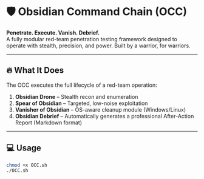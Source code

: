 # 🛡️ Obsidian Command Chain (OCC)

**Penetrate. Execute. Vanish. Debrief.**  
A fully modular red-team penetration testing framework designed to operate with stealth, precision, and power. Built by a warrior, for warriors.

---

## 🔥 What It Does

The OCC executes the full lifecycle of a red-team operation:
1. **Obsidian Drone** – Stealth recon and enumeration
2. **Spear of Obsidian** – Targeted, low-noise exploitation
3. **Vanisher of Obsidian** – OS-aware cleanup module (Windows/Linux)
4. **Obsidian Debrief** – Automatically generates a professional After-Action Report (Markdown format)

---

## 💻 Usage

```bash
chmod +x OCC.sh
./OCC.sh

